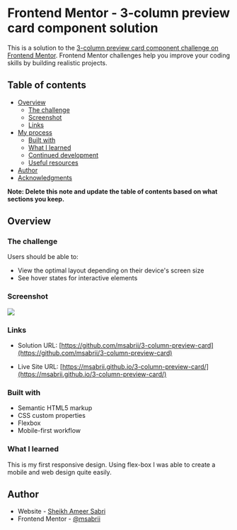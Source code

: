 # Frontend Mentor - 3-column preview card component solution

This is a solution to the [3-column preview card component challenge on Frontend Mentor](https://www.frontendmentor.io/challenges/3column-preview-card-component-pH92eAR2-). Frontend Mentor challenges help you improve your coding skills by building realistic projects.

## Table of contents

- [Overview](#overview)
  - [The challenge](#the-challenge)
  - [Screenshot](#screenshot)
  - [Links](#links)
- [My process](#my-process)
  - [Built with](#built-with)
  - [What I learned](#what-i-learned)
  - [Continued development](#continued-development)
  - [Useful resources](#useful-resources)
- [Author](#author)
- [Acknowledgments](#acknowledgments)

**Note: Delete this note and update the table of contents based on what sections you keep.**

## Overview

### The challenge

Users should be able to:

- View the optimal layout depending on their device's screen size
- See hover states for interactive elements

### Screenshot

![](./screenshot.jpg)

### Links

- Solution URL: [https://github.com/msabrii/3-column-preview-card](https://github.com/msabrii/3-column-preview-card)

- Live Site URL: [https://msabrii.github.io/3-column-preview-card/](https://msabrii.github.io/3-column-preview-card/)

### Built with

- Semantic HTML5 markup
- CSS custom properties
- Flexbox
- Mobile-first workflow

### What I learned

This is my first responsive design. Using flex-box I was able to create a mobile and web design quite easily.

## Author

- Website - [Sheikh Ameer Sabri](https://www.ameersabri.me)
- Frontend Mentor - [@msabrii](https://www.frontendmentor.io/profile/msabrii)
